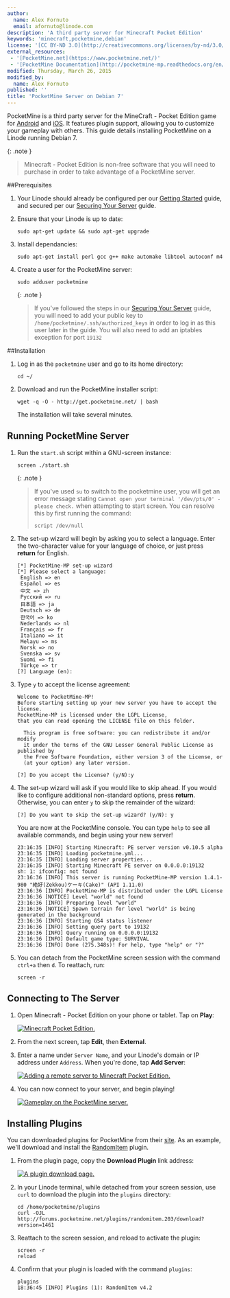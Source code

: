 ```yaml
---
author:
  name: Alex Fornuto
  email: afornuto@linode.com
description: 'A third party server for Minecraft Pocket Edition'
keywords: 'minecraft,pocketmine,debian'
license: '[CC BY-ND 3.0](http://creativecommons.org/licenses/by-nd/3.0/us/)'
external_resources:
 - '[PocketMine.net](https://www.pocketmine.net/)'
 - '[PocketMine Documentation](http://pocketmine-mp.readthedocs.org/en/latest/)'
modified: Thursday, March 26, 2015
modified_by:
  name: Alex Fornuto
published: ''
title: 'PocketMine Server on Debian 7'
---
```


PocketMine is a third party server for the MineCraft - Pocket Edition game for [Android](https://play.google.com/store/apps/details?id=com.mojang.minecraftpe) and [iOS](https://itunes.apple.com/us/app/minecraft-pocket-edition/id479516143?mt=8). It features plugin support, allowing you to customize your gameplay with others. This guide details installing PocketMine on a Linode running Debian 7.

{: .note }
> Minecraft - Pocket Edition is non-free software that you will need to purchase in order to take advantage of a PocketMine server.

##Prerequisites

1.  Your Linode should already be configured per our [Getting Started](/docs/getting-started) guide, and secured per our [Securing Your Server]() guide.

2.  Ensure that your Linode is up to date:

        sudo apt-get update && sudo apt-get upgrade

3.  Install dependancies:

        sudo apt-get install perl gcc g++ make automake libtool autoconf m4

4.  Create a user for the PocketMine server:

        sudo adduser pocketmine

    {: .note }
    >If you've followed the steps in our [Securing Your Server](/docs/security/securing-your-server) guide, you will need to add your public key to `/home/pocketmine/.ssh/authorized_keys` in order to log in as this user later in the guide. You will also need to add an iptables exception for port `19132`

##Installation

1.  Log in as the `pocketmine` user and go to its home directory:

        cd ~/

2.  Download and run the PocketMine installer script:

        wget -q -O - http://get.pocketmine.net/ | bash

    The installation will take several minutes.

## Running PocketMine Server

1.  Run the `start.sh` script within a GNU-screen instance:

        screen ./start.sh

    {: .note }
    > If you've used `su` to switch to the pocketmine user, you will get an error message stating `Cannot open your terminal '/dev/pts/0' - please check.` when attempting to start screen. You can resolve this by first running the command:
    >
    >     script /dev/null

2.  The set-up wizard will begin by asking you to select a language. Enter the two-character value for your language of choice, or just press **return** for English.

        [*] PocketMine-MP set-up wizard
        [*] Please select a language:
         English => en
         Español => es
         中文 => zh
         Pyccĸий => ru
         日本語 => ja
         Deutsch => de
         한국어 => ko
         Nederlands => nl
         Français => fr
         Italiano => it
         Melayu => ms
         Norsk => no
         Svenska => sv
         Suomi => fi
         Türkçe => tr
        [?] Language (en):

3.  Type `y` to accept the license agreement:

        Welcome to PocketMine-MP!
        Before starting setting up your new server you have to accept the license.
        PocketMine-MP is licensed under the LGPL License,
        that you can read opening the LICENSE file on this folder.

          This program is free software: you can redistribute it and/or modify
          it under the terms of the GNU Lesser General Public License as published by
          the Free Software Foundation, either version 3 of the License, or
          (at your option) any later version.

        [?] Do you accept the License? (y/N):y

4.  The set-up wizard will ask if you would like to skip ahead. If you would like to configure additional non-standard options, press **return**. Otherwise, you can enter `y` to skip the remainder of the wizard:

        [?] Do you want to skip the set-up wizard? (y/N): y

    You are now at the PocketMine console. You can type `help` to see all available commands, and begin using your new server!

        23:16:35 [INFO] Starting Minecraft: PE server version v0.10.5 alpha
        23:16:35 [INFO] Loading pocketmine.yml...
        23:16:35 [INFO] Loading server properties...
        23:16:35 [INFO] Starting Minecraft PE server on 0.0.0.0:19132
        sh: 1: ifconfig: not found
        23:16:36 [INFO] This server is running PocketMine-MP version 1.4.1-980 "絶好(Zekkou)ケーキ(Cake)" (API 1.11.0)
        23:16:36 [INFO] PocketMine-MP is distributed under the LGPL License
        23:16:36 [NOTICE] Level "world" not found
        23:16:36 [INFO] Preparing level "world"
        23:16:36 [NOTICE] Spawn terrain for level "world" is being generated in the background
        23:16:36 [INFO] Starting GS4 status listener
        23:16:36 [INFO] Setting query port to 19132
        23:16:36 [INFO] Query running on 0.0.0.0:19132
        23:16:36 [INFO] Default game type: SURVIVAL
        23:16:36 [INFO] Done (275.348s)! For help, type "help" or "?"

5.  You can detach from the PocketMine screen session with the command `ctrl+a` then `d`. To reattach, run:

        screen -r

## Connecting to The Server

1.  Open Minecraft - Pocket Edition on your phone or tablet. Tap on **Play**:

    [![Minecraft Pocket Edition.](/docs/assets/pocketmine-game-home_small.png)](/docs/assets/pocketmine-game-home.png)

2.  From the next screen, tap **Edit**, then **External**.


3.  Enter a name under `Server Name`, and your Linode's domain or IP address under `Address`. When you're done, tap **Add Server**:

    [![Adding a remote server to Minecraft Pocket Edition.](/docs/assets/pocketmine-add-server_small.png)](/docs/assets/pocketmine-add-server.png)

4.  You can now connect to your server, and begin playing!

    [![Gameplay on the PocketMine server.](/docs/assets/pocketmine-gameplay_small.png)](/docs/assets/pocketmine-gameplay.png)

## Installing Plugins

You can downloaded plugins for PocketMine from their [site](http://forums.pocketmine.net/plugins/). As an example, we'll download and install the [RandomItem](http://forums.pocketmine.net/plugins/randomitem.203/) plugin.

1.  From the plugin page, copy the **Download Plugin** link address:

    [![A plugin download page.](/docs/assets/pocketmine-plugin-page_small.png)](/docs/assets/pocketmine-plugin-page.png)

2.  In your Linode terminal, while detached from your screen session, use `curl` to download the plugin into the `plugins` directory:

        cd /home/pocketmine/plugins
        curl -OJL http://forums.pocketmine.net/plugins/randomitem.203/download?version=1461

3.  Reattach to the screen session, and reload to activate the plugin:

        screen -r
        reload

4.  Confirm that your plugin is loaded with the command `plugins`:

        plugins
        18:36:45 [INFO] Plugins (1): RandomItem v4.2